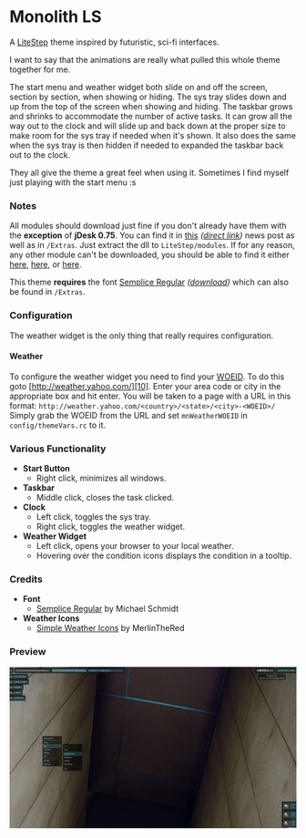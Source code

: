 # Monolith LS

A [LiteStep][1] theme inspired by futuristic, sci-fi interfaces.

I want to say that the animations are really what pulled this whole theme together for me.

The start menu and weather widget both slide on and off the screen, section by section, when showing or hiding. The sys tray slides down and up from the top of the screen when showing and hiding. The taskbar grows and shrinks to accommodate the number of active tasks. It can grow all the way out to the clock and will slide up and back down at the proper size to make room for the sys tray if needed when it's shown. It also does the same when the sys tray is then hidden if needed to expanded the taskbar back out to the clock.

They all give the theme a great feel when using it. Sometimes I find myself just playing with the start menu :s


### Notes

All modules should download just fine if you don't already have them with the __exception__ of __jDesk 0.75__. You can find it in [this][2] _([direct link][3])_ news post as well as in `/Extras`. Just extract the dll to `LiteStep/modules`. If for any reason, any other module can't be downloaded, you should be able to find it either [here][4], [here][5], or [here][6].

This theme __requires__ the font [Semplice Regular][7] _([download][8])_ which can also be found in `/Extras`.


### Configuration

The weather widget is the only thing that really requires configuration.

#### Weather

To configure the weather widget you need to find your [WOEID][9]. To do this goto [http://weather.yahoo.com/][10]. Enter your area code or city in the appropriate box and hit enter. You will be taken to a page with a URL in this format: `http://weather.yahoo.com/<country>/<state>/<city>-<WOEID>/` Simply grab the WOEID from the URL and set `mnWeatherWOEID` in `config/themeVars.rc` to it.


### Various Functionality

+ __Start Button__
    + Right click, minimizes all windows.
+ __Taskbar__
    + Middle click, closes the task clicked.
+ __Clock__
    + Left click, toggles the sys tray.
    + Right click, toggles the weather widget.
+ __Weather Widget__
    + Left click, opens your browser to your local weather.
    + Hovering over the condition icons displays the condition in a tooltip.


### Credits

+ __Font__
    + [Semplice Regular][7] by Michael Schmidt
+ __Weather Icons__
    + [Simple Weather Icons][11] by MerlinTheRed


### Preview

[![Preview][100]][12]


[1]: http://www.litestep.net/
[2]: http://www.ls-universe.ls-themes.org/comment.php?comment.news.550
[3]: http://dl.dropbox.com/u/51925/LiteStep/jDesk-0.75.zip
[4]: http://xdocs.ls-universe.ls-themes.org/doku.php?id=litestep:modules:modules
[5]: http://www.ls-themes.org/modules/
[6]: http://www.modules.shellfront.org/
[7]: http://www.style-force.net/work/type/pixelfonts
[8]: http://www.style-force.net/pixelfonts/semp_reg.zip
[9]: http://developer.yahoo.com/geo/geoplanet/guide/concepts.html
[10]: http://weather.yahoo.com/
[11]: http://merlinthered.deviantart.com/art/plain-weather-icons-157162192
[12]: http://github.com/Anomareh/Monolith-LS/raw/master/Extras/Screens/full.jpg

[100]: https://github.com/Anomareh/Monolith-LS/raw/master/Extras/Screens/thumb.jpg